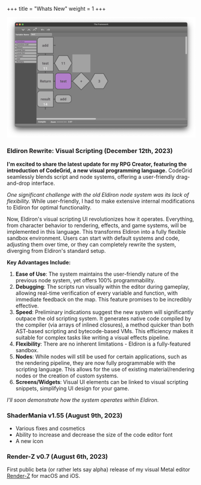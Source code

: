 +++
title = "Whats New"
weight = 1
+++

![CodeGrid](./codegrid1.png?classes=left)

### Eldiron Rewrite: Visual Scripting (December 12th, 2023)

**I'm excited to share the latest update for my RPG Creator, featuring the introduction of CodeGrid, a new visual programming language.** CodeGrid seamlessly blends script and node systems, offering a user-friendly drag-and-drop interface.

*One significant challenge with the old Eldiron node system was its lack of flexibility.* While user-friendly, I had to make extensive internal modifications to Eldiron for optimal functionality.

Now, Eldiron's visual scripting UI revolutionizes how it operates. Everything, from character behavior to rendering, effects, and game systems, will be implemented in this language. This transforms Eldiron into a fully flexible sandbox environment. Users can start with default systems and code, adjusting them over time, or they can completely rewrite the system, diverging from Eldiron's standard setup.

**Key Advantages Include:**

1. **Ease of Use**: The system maintains the user-friendly nature of the previous node system, yet offers 100% programmability.
2. **Debugging**: The scripts run visually within the editor during gameplay, allowing real-time verification of every variable and function, with immediate feedback on the map. This feature promises to be incredibly effective.
3. **Speed**: Preliminary indications suggest the new system will significantly outpace the old scripting system. It generates native code compiled by the compiler (via arrays of inlined closures), a method quicker than both AST-based scripting and bytecode-based VMs. This efficiency makes it suitable for complex tasks like writing a visual effects pipeline.
4. **Flexibility**: There are no inherent limitations - Eldiron is a fully-featured sandbox.
5. **Nodes**: While nodes will still be used for certain applications, such as the rendering pipeline, they are now fully programmable with the scripting language. This allows for the use of existing material/rendering nodes or the creation of custom systems.
6. **Screens/Widgets**: Visual UI elements can be linked to visual scripting snippets, simplifying UI design for your game.

*I'll soon demonstrate how the system operates within Eldiron.*

### ShaderMania v1.55 (August 9th, 2023)

* Various fixes and cosmetics
* Ability to increase and decrease the size of the code editor font
* A new icon

### Render-Z v0.7 (August 6th, 2023)

First public beta (or rather lets say alpha) release of my visual Metal editor [Render-Z](https://render-z.com) for macOS and iOS.

